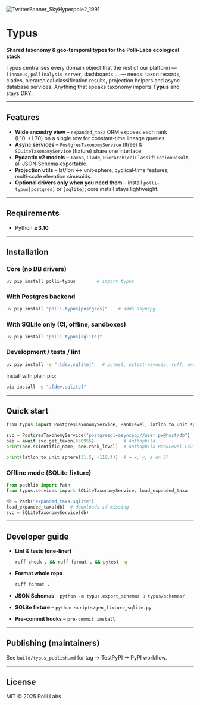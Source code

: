 ![TwitterBanner\_SkyHyperpole2\_1991](https://github.com/user-attachments/assets/be996e61-d7f0-42aa-a38b-dae32e8f40f7)

# Typus

**Shared taxonomy & geo‑temporal types for the Polli‑Labs ecological stack**

Typus centralises every domain object that the rest of our platform —
`linnaeus`, `pollinalysis-server`, dashboards … — needs: taxon records,
clades, hierarchical classification results, projection helpers and async
database services. Anything that speaks taxonomy imports **Typus** and stays DRY.

---

## Features

* **Wide ancestry view** – `expanded_taxa` ORM exposes each rank (L10 → L70)
  on a single row for constant‑time lineage queries.
* **Async services** – `PostgresTaxonomyService` (ltree) &
  `SQLiteTaxonomyService` (fixture) share one interface.
* **Pydantic v2 models** – `Taxon`, `Clade`,
  `HierarchicalClassificationResult`, all JSON‑Schema‑exportable.
* **Projection utils** – lat/lon ↔ unit‑sphere, cyclical‑time features,
  multi‑scale elevation sinusoids.
* **Optional drivers only when you need them** – install
  `polli-typus[postgres]` or `[sqlite]`; core install stays lightweight.

---

## Requirements

* Python **≥ 3.10**

---

## Installation

### Core (no DB drivers)

```bash
uv pip install polli-typus        # import typus
```

### With Postgres backend

```bash
uv pip install "polli-typus[postgres]"    # adds asyncpg
```

### With SQLite only (CI, offline, sandboxes)

```bash
uv pip install "polli-typus[sqlite]"
```

### Development / tests / lint

```bash
uv pip install -e ".[dev,sqlite]"   # pytest, pytest-asyncio, ruff, pre-commit, aiosqlite …
```

Install with plain pip:

```bash
pip install -e ".[dev,sqlite]"
```

---

## Quick start

```python
from typus import PostgresTaxonomyService, RankLevel, latlon_to_unit_sphere

svc = PostgresTaxonomyService("postgresql+asyncpg://user:pw@host/db")
bee = await svc.get_taxon(630955)           # Anthophila
print(bee.scientific_name, bee.rank_level)  # Anthophila RankLevel.L32

print(latlon_to_unit_sphere(31.5, -110.4))  # → x, y, z on S²
```

### Offline mode (SQLite fixture)

```python
from pathlib import Path
from typus.services import SQLiteTaxonomyService, load_expanded_taxa

db = Path("expanded_taxa.sqlite")
load_expanded_taxa(db)  # downloads if missing
svc = SQLiteTaxonomyService(db)
```

---

## Developer guide

* **Lint & tests (one‑liner)**

  ```bash
  ruff check . && ruff format . && pytest -q
  ```

* **Format whole repo**

  ```bash
  ruff format .
  ```

* **JSON Schemas** – `python -m typus.export_schemas` → `typus/schemas/`

* **SQLite fixture** – `python scripts/gen_fixture_sqlite.py`

* **Pre‑commit hooks** – `pre-commit install`

---

## Publishing (maintainers)

See `build/typus_publish.md` for tag → TestPyPI → PyPI workflow.

---

## License

MIT © 2025 Polli Labs
